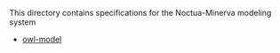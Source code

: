This directory contains specifications for the Noctua-Minerva modeling system

 * [owl-model](owl-model.md)
